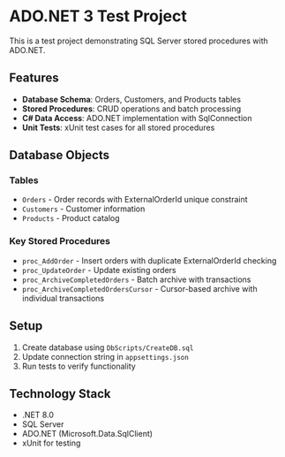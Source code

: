 # ADO.NET 3 Test Project

This is a test project demonstrating SQL Server stored procedures with ADO.NET.

## Features

- **Database Schema**: Orders, Customers, and Products tables
- **Stored Procedures**: CRUD operations and batch processing
- **C# Data Access**: ADO.NET implementation with SqlConnection
- **Unit Tests**: xUnit test cases for all stored procedures

## Database Objects

### Tables
- `Orders` - Order records with ExternalOrderId unique constraint
- `Customers` - Customer information
- `Products` - Product catalog

### Key Stored Procedures
- `proc_AddOrder` - Insert orders with duplicate ExternalOrderId checking
- `proc_UpdateOrder` - Update existing orders
- `proc_ArchiveCompletedOrders` - Batch archive with transactions
- `proc_ArchiveCompletedOrdersCursor` - Cursor-based archive with individual transactions

## Setup

1. Create database using `DbScripts/CreateDB.sql`
2. Update connection string in `appsettings.json`
3. Run tests to verify functionality

## Technology Stack

- .NET 8.0
- SQL Server
- ADO.NET (Microsoft.Data.SqlClient)
- xUnit for testing
